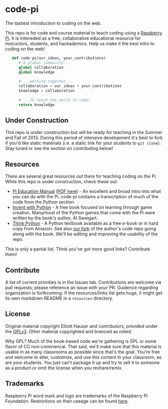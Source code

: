 code-pi
=======

The tastiest introduction to coding on the web.

This repo is for code and course material to teach coding using a [Raspberry Pi](http://www.raspberrypi.org/).  It is inteneded as a free, collaborative educational resource for instructors, students, and hackademics.  Help us make it the best intro to coding on the web!

```python
   def code-pi(our_ideas, your_contributions)
      # A global community...
      global collaboration
      global knowledge  
      
      # ...working together...
      collaboration = our_ideas + your_contributions
      knowledge = collaboration
      
      # ...to teach the world to code!
      return knowledge  
```

## Under Construction
This repo is under construction but will be ready for teaching in the Summer and Fall of 2013.  During this period of intensive development it's best to fork if you'd like static materials (i.e. a static link for your students to `git clone`).  Stay tuned or see the section on contributing below!

## Resources
There are several great resources out there for teaching coding on the Pi.  While this repo is under construction, check these out:
* [Pi Education Manual](http://www.raspberrypi.org/archives/2965) ([PDF here](http://downloads.raspberrypi.org/Raspberry_Pi_Education_Manual.pdf)) - An excellent and broad intro into what you can do with the Pi.  code-pi contains a transcription of much of the code from the Python section.
* [Invent with Python](http://inventwithpython.com/) - A free book focused on learning through game creation. Many/most of the Python games that come with the Pi were written by the book's author, Al Sweigart.
* [Think Python](http://www.greenteapress.com/thinkpython/) - A Python textbook available as a free e-book or in hard copy from Amazon.  See also [our fork](http://github.com/comp-core/Think-Python) of the author's code repo going along with the book.  We'll be editing and improving the usability of the repo.

This is only a partial list.  Think you've got more good links?  Contribute them!


## Contribute
A list of current priorities is in the Issues tab.  Contributions are welcome via pull requests; please reference an issue with your PR.  Guidence regarding organization is forthcoming.  If the resources/links list gets huge, it might get its own markdown README in a `resources` directory.

## License
Original material copyright Elliott Hauser and contributors, provided under the [GPLv3](http://www.gnu.org/licenses/gpl.html).  Other material copyrighted and licenced as noted.  

Why GPL?  Much of the book-based code we're gathering is GPL or some flavor of CC non-commerical.  That said, we'll make sure that this material is usable in as many classrooms as possible since that's the goal.  You're free and welcome to alter, customize, and use this content in your classroom, as are your students.  You just can't package it up and try to sell it to someone as a product or omit the license when you reshare/remix.

## Trademarks
Raspberry Pi word mark and logo are trademarks of the Raspberry Pi Foundation.  Restrictions on their useage can be found [here](http://www.raspberrypi.org/trademark-rules).
